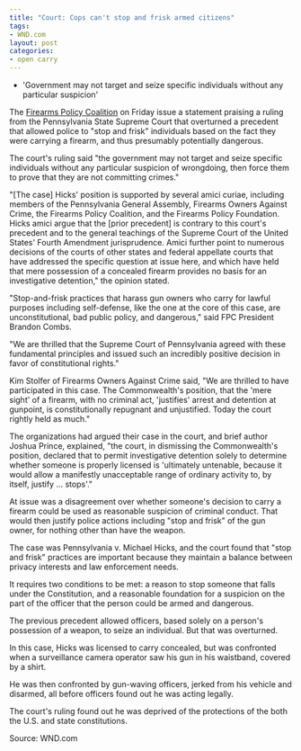 ```yaml
---
title: "Court: Cops can't stop and frisk armed citizens"
tags:
- WND.com
layout: post
categories:
- open carry
---
```


- 'Government may not target and seize specific individuals without any particular suspicion'

The [Firearms Policy Coalition](https://www.firearmspolicy.org) on Friday issue a statement praising a ruling from the Pennsylvania State Supreme Court that overturned a precedent that allowed police to "stop and frisk" individuals based on the fact they were carrying a firearm, and thus presumably potentially dangerous.

The court's ruling said "the government may not target and seize specific individuals without any particular suspicion of wrongdoing, then force them to prove that they are not committing crimes."

"[The case] Hicks' position is supported by several amici curiae, including members of the Pennsylvania General Assembly, Firearms Owners Against Crime, the Firearms Policy Coalition, and the Firearms Policy Foundation. Hicks amici argue that the [prior precedent] is contrary to this court's precedent and to the general teachings of the Supreme Court of the United States' Fourth Amendment jurisprudence. Amici further point to numerous decisions of the courts of other states and federal appellate courts that have addressed the specific question at issue here, and which have held that mere possession of a concealed firearm provides no basis for an investigative detention," the opinion stated.

"Stop-and-frisk practices that harass gun owners who carry for lawful purposes including self-defense, like the one at the core of this case, are unconstitutional, bad public policy, and dangerous," said FPC President Brandon Combs.

"We are thrilled that the Supreme Court of Pennsylvania agreed with these fundamental principles and issued such an incredibly positive decision in favor of constitutional rights."

Kim Stolfer of Firearms Owners Against Crime said, "We are thrilled to have participated in this case. The Commonwealth's position, that the 'mere sight' of a firearm, with no criminal act, 'justifies' arrest and detention at gunpoint, is constitutionally repugnant and unjustified. Today the court rightly held as much."

The organizations had argued their case in the court, and brief author Joshua Prince, explained, "the court, in dismissing the Commonwealth's position, declared that to permit investigative detention solely to determine whether someone is properly licensed is 'ultimately untenable, because it would allow a manifestly unacceptable range of ordinary activity to, by itself, justify ... stops'."

At issue was a disagreement over whether someone's decision to carry a firearm could be used as reasonable suspicion of criminal conduct. That would then justify police actions including "stop and frisk" of the gun owner, for nothing other than have the weapon.

The case was Pennsylvania v. Michael Hicks, and the court found that "stop and frisk" practices are important because they maintain a balance between privacy interests and law enforcement needs.

It requires two conditions to be met: a reason to stop someone that falls under the Constitution, and a reasonable foundation for a suspicion on the part of the officer that the person could be armed and dangerous.

The previous precedent allowed officers, based solely on a person's possession of a weapon, to seize an individual. But that was overturned.

In this case, Hicks was licensed to carry concealed, but was confronted when a surveillance camera operator saw his gun in his waistband, covered by a shirt.

He was then confronted by gun-waving officers, jerked from his vehicle and disarmed, all before officers found out he was acting legally.

The court's ruling found out he was deprived of the protections of the both the U.S. and state constitutions.

Source: WND.com
